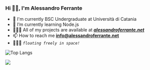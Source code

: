 ### Hi 👋🏼, I'm Alessandro Ferrante
- 🌱 I'm currently BSC Undergraduate at Università di Catania
- 🔭 I’m currently learning Node.js
- 👨🏼‍💻 All of my projects are available at [***alessandroferrante.net***](https://alessandroferrante.net/)
- 📫 How to reach me **info@alessandroferrante.net**
- 👨🏼‍🚀 *`floating freely in space!`*
 
![Top Langs](https://github-readme-stats.vercel.app/api/top-langs/?username=AlessandroFerrante&layout=compact&theme=transparent&include_all_commits=true&show_owner=true&langs_count=20&title_color=2D66FE&text_color=2D66FE&icon_color=2D66FE&hide_border=true)
 
<img src="https://komarev.com/ghpvc/?username=AlessandroFerrante&style=for-the-badge">
<!--
**AlessandroFerrante/AlessandroFerrante** is a ✨ _special_ ✨ repository because its `README.md` (this file) appears on your GitHub profile.

Here are some ideas to get you started:

- 🔭 I’m currently working on ...
- 🌱 I’m currently learning ...
- 👯 I’m looking to collaborate on ...
- 🤔 I’m looking for help with ...
- 💬 Ask me about ...
- 📫 How to reach me: ...
- 😄 Pronouns: ...
- ⚡ Fun fact: ...
-->
